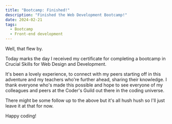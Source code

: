 ```yaml
---
title: "Bootcamp: Finished!"
description: "Finished the Web Development Bootcamp!"
date: 2024-02-21
tags:
  - Bootcamp
  - Front-end development
---
```

Well, that flew by.

Today marks the day I received my certificate for completing a bootcamp in Crucial Skills for Web Design and Development.

It's been a lovely experience, to connect with my peers starting off in this adventure and my teachers who're further ahead, sharing their knowledge. I thank everyone who's made this possible and hope to see everyone of my colleagues and peers at the Coder's Guild out there in the coding universe.

There might be some follow up to the above but it's all hush hush so I'll just leave it at that for now. 

Happy coding!